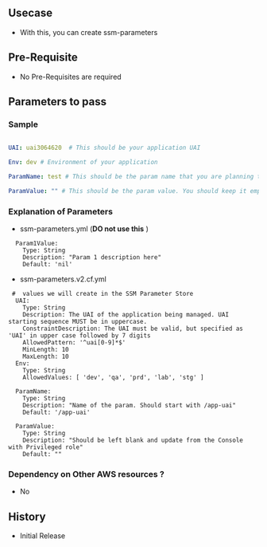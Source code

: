 ## Usecase 
- With this, you can create ssm-parameters

## Pre-Requisite
-   No Pre-Requisites are required

## Parameters to pass 

### Sample 

```yaml

UAI: uai3064620  # This should be your application UAI

Env: dev # Environment of your application 

ParamName: test # This should be the param name that you are planning to create and it should look like this /app-uai

ParamValue: "" # This should be the param value. You should keep it empty and update with the Privileged Role

```
### Explanation of Parameters
-   ssm-parameters.yml (**DO not use this** )

```
  Param1Value:
    Type: String
    Description: "Param 1 description here"
    Default: 'nil'
```
-   ssm-parameters.v2.cf.yml
```
 #  values we will create in the SSM Parameter Store
  UAI:
    Type: String
    Description: The UAI of the application being managed. UAI starting sequence MUST be in uppercase.
    ConstraintDescription: The UAI must be valid, but specified as 'UAI' in upper case followed by 7 digits
    AllowedPattern: '^uai[0-9]*$'
    MinLength: 10
    MaxLength: 10
  Env:
    Type: String
    AllowedValues: [ 'dev', 'qa', 'prd', 'lab', 'stg' ]

  ParamName:
    Type: String
    Description: "Name of the param. Should start with /app-uai"
    Default: '/app-uai'

  ParamValue:
    Type: String
    Description: "Should be left blank and update from the Console with Privileged role"
    Default: ""

```

### Dependency on Other AWS resources ?
-   No

## History
-   Initial Release
